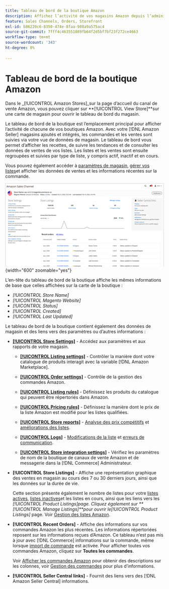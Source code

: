 ```yaml
---
title: Tableau de bord de la boutique Amazon
description: Affichez l’activité de vos magasins Amazon depuis l’administrateur Commerce à l’aide du tableau de bord de la boutique Amazon.
feature: Sales Channels, Orders, Storefront
exl-id: b86220c6-8350-474e-8faa-988a9a575ac4
source-git-commit: 7fff4c463551089fb64f2d5bf7bf23f272ce4663
workflow-type: tm+mt
source-wordcount: '343'
ht-degree: 0%

---
```


# Tableau de bord de la boutique Amazon

Dans le _[!UICONTROL Amazon Stores]_sur la page d’accueil du canal de vente Amazon, vous pouvez cliquer sur **[!UICONTROL View Store]**sur une carte de magasin pour ouvrir le tableau de bord du magasin.

Le tableau de bord de la boutique est l’emplacement principal pour afficher l’activité de chacune de vos boutiques Amazon. Avec votre [!DNL Amazon Seller] magasins ajoutés et intégrés, les commandes et les ventes sont suivies via votre vue de données de magasin. Le tableau de bord vous permet d’afficher les recettes, de suivre les tendances et de consulter les données de ventes de vos listes. Les listes et les ventes sont ensuite regroupées et suivies par type de liste, y compris actif, inactif et en cours.

Vous pouvez également accéder à [paramètres de magasin](./ob-store-review.md), [gérer vos listes](./managing-product-listings.md)et afficher les données de ventes et les informations récentes sur la commande.

![Tableau de bord de la boutique Amazon](assets/amazon-store-dashboard.png){width="600" zoomable="yes"}

L’en-tête du tableau de bord de la boutique affiche les mêmes informations de base que celles affichées sur la carte de la boutique :

- _[!UICONTROL Store Name]_
- _[!UICONTROL Magento Website]_
- _[!UICONTROL Status]_
- _[!UICONTROL Created]_
- _[!UICONTROL Last Updated]_

Le tableau de bord de la boutique contient également des données de magasin et des liens vers des paramètres ou d’autres informations :

- [**[!UICONTROL Store Settings]**](./ob-store-review.md) - Accédez aux paramètres et aux rapports de votre magasin.

   - [**[!UICONTROL Listing settings]**](./listing-settings.md) - Contrôler la manière dont votre catalogue de produits interagit avec la variable [!DNL Amazon Marketplace].

   - [**[!UICONTROL Order settings]**](./order-settings.md) - Contrôle de la gestion des commandes Amazon.

   - [**[!UICONTROL Listing rules]**](./listing-rules.md) - Définissez les produits du catalogue qui peuvent être répertoriés dans Amazon.

   - [**[!UICONTROL Pricing rules]**](./pricing-products.md) - Définissez la manière dont le prix de la liste Amazon est modifié pour les listes qualifiées.

   - [**[!UICONTROL Store reports]**](./amazon-logs-reports.md) - [Analyse des prix compétitifs](./competitive-price-analysis.md) et [améliorations des listes](./listing-improvements.md).

   - [**[!UICONTROL Logs]**](./amazon-logs-reports.md) - [Modifications de la liste](./listing-changes-log.md) et [erreurs de communication](./communication-errors-log.md).

   - [**[!UICONTROL Store integration settings]**](./store-integration-settings.md) - Vérifiez les paramètres de nom de la boutique de canaux de vente Amazon et de messagerie dans la [!DNL Commerce] Administrateur.

- **[!UICONTROL Store Listings]** - Affiche une représentation graphique des ventes en magasin au cours des 7 ou 30 derniers jours, ainsi que les données sur la durée de vie.

  Cette section présente également le nombre de listes pour votre [listes actives](./active-listings.md), [listes inactives](./inactive-listings.md)et les listes en cours, ainsi que les liens vers les _[!UICONTROL Product Listings]_page. Cliquez également sur **[!UICONTROL Manage Listings]**pour ouvrir le_[!UICONTROL Product Listings]_ page. Voir [Gestion des listes Amazon](./managing-product-listings.md).

- **[!UICONTROL Recent Orders]** - Affiche des informations sur vos commandes Amazon les plus récentes. Les informations répertoriées reposent sur les informations reçues d’Amazon. Ce tableau n’est pas mis à jour avec [!DNL Commerce] informations sur la commande, même lorsque [import de commande](./order-settings.md) est activée. Pour afficher toutes vos commandes Amazon, cliquez sur **Toutes les commandes**.

  Voir [Afficher les commandes Amazon](./amazon-orders-all.md) pour obtenir des descriptions sur les colonnes, voir [Gestion des commandes](./managing-orders.md) pour plus d’informations.

- **[!UICONTROL Seller Central links]** - Fournit des liens vers des [!DNL Amazon Seller Central] informations.
